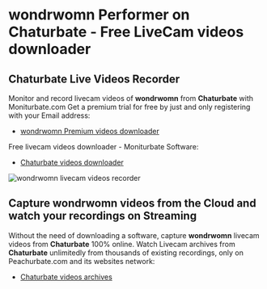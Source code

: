 # wondrwomn Performer on Chaturbate - Free LiveCam videos downloader

## Chaturbate Live Videos Recorder

Monitor and record livecam videos of **wondrwomn** from **Chaturbate** with Moniturbate.com
Get a premium trial for free by just and only registering with your Email address:
* [wondrwomn Premium videos downloader](https://moniturbate.com/request-demo-licence-key.html)

Free livecam videos downloader - Moniturbate Software:
* [Chaturbate videos downloader](https://moniturbate.com/moniturbate-download-software.html)

![wondrwomn livecam videos recorder](https://peachurnet.com/templates/moniturbate-software.png)


## Capture wondrwomn videos from the Cloud and watch your recordings on Streaming

Without the need of downloading a software, capture **wondrwomn** livecam videos from **Chaturbate** 100% online.
Watch Livecam archives from **Chaturbate** unlimitedly from thousands of existing recordings, only on Peachurbate.com and its websites network:
* [Chaturbate videos archives](https://peachurnet.com/)